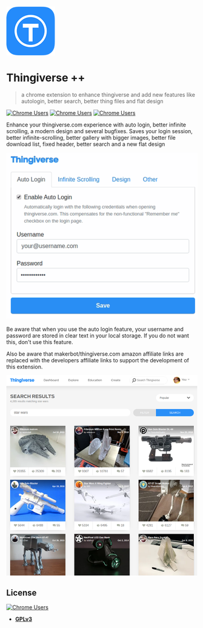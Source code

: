 ![Thingiverse ++](assets/icon128.png)

# Thingiverse ++

> a chrome extension to enhance thingiverse and add new features like autologin, better search, better thing files and flat design

[![Chrome Users](https://img.shields.io/chrome-web-store/users/dahlionodmjcndnmenoahbbildkledde?label=chrome-users&style=flat-square)](https://chrome.google.com/webstore/detail/thingiverse-%20%20/dahlionodmjcndnmenoahbbildkledde) [![Chrome Users](https://img.shields.io/chrome-web-store/stars/dahlionodmjcndnmenoahbbildkledde?label=chrome-rating&style=flat-square)](https://chrome.google.com/webstore/detail/thingiverse-%20%20/dahlionodmjcndnmenoahbbildkledde) [![Chrome Users](https://img.shields.io/github/license/butu/thingiverseplusplus?style=flat-square)](https://chrome.google.com/webstore/detail/thingiverse-%20%20/dahlionodmjcndnmenoahbbildkledde)

Enhance your thingiverse.com experience with auto login, better infinite scrolling, a modern design and several bugfixes.
Saves your login session, better infinite-scrolling, better gallery with bigger images, better file download list, fixed header, better search and a new flat design

![Thingiverse ++](assets/settings.gif)

Be aware that when you use the auto login feature, your username and password are stored  in clear text in your local storage. If you do not want this, don't use this feature.

Also be aware that makerbot/thingiverse.com amazon affiliate links are replaced with the developers affiliate links to support the development of this extension.

![Thingiverse ++](assets/search.png)

## License

 [![Chrome Users](https://img.shields.io/github/license/butu/thingiverseplusplus?style=flat-square)](https://chrome.google.com/webstore/detail/thingiverse-%20%20/dahlionodmjcndnmenoahbbildkledde)

- **[GPLv3](https://opensource.org/licenses/GPL-3.0)**
